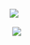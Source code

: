 <p align="center">
</a>
<img src="https://komarev.com/ghpvc/?username=warmthekettle&color=f7a3da&base=1000&style=flat&label=CAUGHT_YOU_DROWNING_IN_DEPT?_⠀_" />⠀
<p align="center">

<p align="center">
  <img src="https://i.pinimg.com/736x/5b/48/21/5b482135b1cfcd950d0e3589b8dba6e2.jpg"/>
</p>
 <br>
